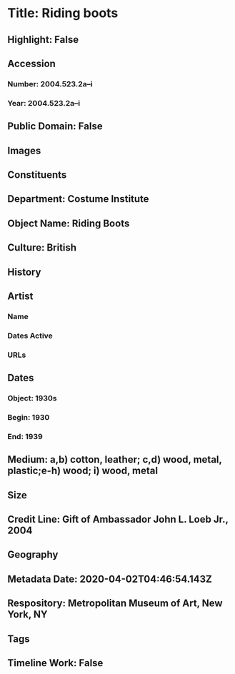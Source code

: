 # Title: Riding boots
## Highlight: False
## Accession
### Number: 2004.523.2a–i
### Year: 2004.523.2a–i
## Public Domain: False
## Images
## Constituents
## Department: Costume Institute
## Object Name: Riding Boots
## Culture: British
## History
## Artist
### Name
### Dates Active
### URLs
## Dates
### Object: 1930s
### Begin: 1930
### End: 1939
## Medium: a,b) cotton, leather;  c,d) wood, metal, plastic;e-h) wood; i) wood, metal
## Size
## Credit Line: Gift of Ambassador John L. Loeb Jr., 2004
## Geography
## Metadata Date: 2020-04-02T04:46:54.143Z
## Respository: Metropolitan Museum of Art, New York, NY
## Tags
## Timeline Work: False